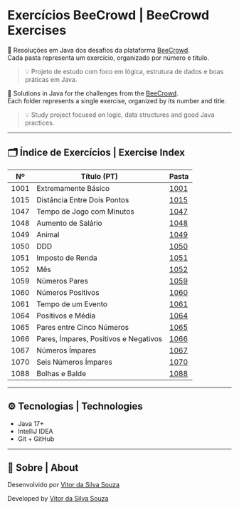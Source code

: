 # Exercícios BeeCrowd | BeeCrowd Exercises

📘 Resoluções em Java dos desafios da plataforma [BeeCrowd](https://judge.beecrowd.com/pt/problems/index/1).  
Cada pasta representa um exercício, organizado por número e título.  
> 💡 Projeto de estudo com foco em lógica, estrutura de dados e boas práticas em Java.

📘 Solutions in Java for the challenges from the [BeeCrowd](https://judge.beecrowd.com/pt/problems/index/1).  
Each folder represents a single exercise, organized by its number and title.  
> 💡 Study project focused on logic, data structures and good Java practices.

---

## 🗂️ Índice de Exercícios | Exercise Index

| Nº   | Título (PT)                           | Pasta          |
|------|---------------------------------------|----------------|
| 1001 | Extremamente Básico                   | [1001](./1001) |  
| 1015 | Distância Entre Dois Pontos           | [1015](./1015) |  
| 1047 | Tempo de Jogo com Minutos             | [1047](./1047) |  
| 1048 | Aumento de Salário                    | [1048](./1048) |  
| 1049 | Animal                                | [1049](./1049) |  
| 1050 | DDD                                   | [1050](./1050) |  
| 1051 | Imposto de Renda                      | [1051](./1051) |  
| 1052 | Mês                                   | [1052](./1052) |  
| 1059 | Números Pares                         | [1059](./1059) |  
| 1060 | Números Positivos                     | [1060](./1060) |  
| 1061 | Tempo de um Evento                    | [1061](./1061) |  
| 1064 | Positivos e Média                     | [1064](./1064) |  
| 1065 | Pares entre Cinco Números             | [1065](./1065) |  
| 1066 | Pares, Ímpares, Positivos e Negativos | [1066](./1066) | 
| 1067 | Números Ímpares                       | [1067](./1067) | 
| 1070 | Seis Números Ímpares                  | [1070](./1070) | 
| 1088 | Bolhas e Balde                        | [1088](./1088) |

---

## ⚙️ Tecnologias | Technologies

- Java 17+
- IntelliJ IDEA
- Git + GitHub

---

## 📌 Sobre | About

Desenvolvido por [Vitor da Silva Souza](https://github.com/UmVitorAleatorio)

Developed by [Vitor da Silva Souza](https://github.com/UmVitorAleatorio)
